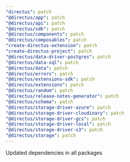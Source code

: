 ```yaml
---
"directus": patch
"@directus/app": patch
"@directus/api": patch
"@directus/sdk": patch
"@directus/components": patch
"@directus/composables": patch
"create-directus-extension": patch
"create-directus-project": patch
"@directus/data-driver-postgres": patch
"@directus/data-sql": patch
"@directus/data": patch
"@directus/errors": patch
"@directus/extensions-sdk": patch
"@directus/extensions": patch
"@directus/random": patch
"@directus/release-notes-generator": patch
"@directus/schema": patch
"@directus/storage-driver-azure": patch
"@directus/storage-driver-cloudinary": patch
"@directus/storage-driver-gcs": patch
"@directus/storage-driver-local": patch
"@directus/storage-driver-s3": patch
"@directus/storage": patch
---
```


Updated dependencies in all packages

